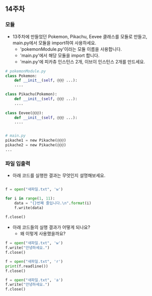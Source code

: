 ## 14주차

### 모듈

- 13주차에 만들었던 Pokemon, Pikachu, Eevee 클래스를 모듈로 만들고, main.py에서 모듈을 import하여 사용하세요.
  - 'pokemonModule.py'이라는 모듈 이름을 사용합니다.
  - 'main.py'에서 해당 모듈을 import 합니다.
  - 'main.py'에 피카츄 인스턴스 2개, 이브이 인스턴스 2개를 만드세요. 

```python
# pokemonModule.py
class Pokemon:
    def __init__(self, @@@ ...):
    ....

class Pikachu(Pokemon):
    def __init__(self, @@@ ...):
    ....
    
class Eevee(@@@):
    def __init__(self, @@@ ...):
    ....


# main.py
pikache1 = new Pikache(@@@)
pikache2 = new Pikache(@@@)
...
```

### 파일 입출력

- 아래 코드를 실행한 결과는 무엇인지 설명해보세요.

```python

f = open("새파일.txt", 'w')

for i in range(1, 11):
    data = "{}번째 줄입니다.\n".format(i)
    f.write(data)
    
f.close()

```


- 아래 코드들의 실행 결과가 어떻게 되나요?
  - 왜 이렇게 사용했을까요? 

```python
f = open("새파일.txt", 'w')
f.write("안녕하세요.")
f.close()
```

```python
f = open("새파일.txt", 'r')
print(f.readline())
f.close()
```

```python
f = open("새파일.txt", 'a')
f.write("안녕하세요.")
f.close()
```
